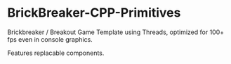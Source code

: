 # BrickBreaker-CPP-Primitives

Brickbreaker / Breakout Game Template using Threads, optimized for 100+ fps even in console graphics. 

Features replacable components.
